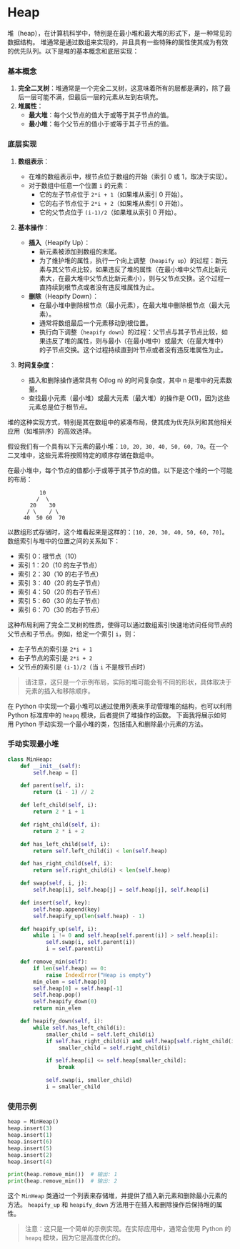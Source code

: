 # Heap

堆（heap），在计算机科学中，特别是在最小堆和最大堆的形式下，是一种常见的数据结构。
堆通常是通过数组来实现的，并且具有一些特殊的属性使其成为有效的优先队列。以下是堆的基本概念和底层实现：

### 基本概念

1. **完全二叉树**：堆通常是一个完全二叉树，这意味着所有的层都是满的，除了最后一层可能不满，但最后一层的元素从左到右填充。
2. **堆属性**：
   - **最大堆**：每个父节点的值大于或等于其子节点的值。
   - **最小堆**：每个父节点的值小于或等于其子节点的值。

### 底层实现

1. **数组表示**：
   - 在堆的数组表示中，根节点位于数组的开始（索引 0 或 1，取决于实现）。
   - 对于数组中任意一个位置 `i` 的元素：
     - 它的左子节点位于 `2*i + 1`（如果堆从索引 0 开始）。
     - 它的右子节点位于 `2*i + 2`（如果堆从索引 0 开始）。
     - 它的父节点位于 `(i-1)/2`（如果堆从索引 0 开始）。

2. **基本操作**：
   - **插入**（Heapify Up）：
     - 新元素被添加到数组的末尾。
     - 为了维护堆的属性，执行一个向上调整（`heapify up`）的过程：新元素与其父节点比较，如果违反了堆的属性（在最小堆中父节点比新元素大，在最大堆中父节点比新元素小），则与父节点交换。这个过程一直持续到根节点或者没有违反堆属性为止。
   - **删除**（Heapify Down）：
     - 在最小堆中删除根节点（最小元素），在最大堆中删除根节点（最大元素）。
     - 通常将数组最后一个元素移动到根位置。
     - 执行向下调整（`heapify down`）的过程：父节点与其子节点比较，如果违反了堆的属性，则与最小（在最小堆中）或最大（在最大堆中）的子节点交换。这个过程持续直到叶节点或者没有违反堆属性为止。

3. **时间复杂度**：
   - 插入和删除操作通常具有 O(log n) 的时间复杂度，其中 n 是堆中的元素数量。
   - 查找最小元素（最小堆）或最大元素（最大堆）的操作是 O(1)，因为这些元素总是位于根节点。

堆的这种实现方式，特别是其在数组中的紧凑布局，使其成为优先队列和其他相关应用（如堆排序）的高效选择。

假设我们有一个具有以下元素的最小堆：`10, 20, 30, 40, 50, 60, 70`。在一个二叉堆中，这些元素将按照特定的顺序存储在数组中。

在最小堆中，每个节点的值都小于或等于其子节点的值。以下是这个堆的一个可能的布局：

```
          10
         /  \
       20    30
      / \    / \
     40  50 60  70
```

以数组形式存储时，这个堆看起来是这样的：`[10, 20, 30, 40, 50, 60, 70]`。数组索引与堆中的位置之间的关系如下：

- 索引 0：根节点（10）
- 索引 1：20（10 的左子节点）
- 索引 2：30（10 的右子节点）
- 索引 3：40（20 的左子节点）
- 索引 4：50（20 的右子节点）
- 索引 5：60（30 的左子节点）
- 索引 6：70（30 的右子节点）

这种布局利用了完全二叉树的性质，使得可以通过数组索引快速地访问任何节点的父节点和子节点。例如，给定一个索引 `i`，则：

- 左子节点的索引是 `2*i + 1`
- 右子节点的索引是 `2*i + 2`
- 父节点的索引是 `(i-1)/2`（当 `i` 不是根节点时）

> 请注意，这只是一个示例布局，实际的堆可能会有不同的形状，具体取决于元素的插入和移除顺序。

在 Python 中实现一个最小堆可以通过使用列表来手动管理堆的结构，也可以利用 Python 标准库中的 `heapq` 模块，后者提供了堆操作的函数。
下面我将展示如何用 Python 手动实现一个最小堆的类，包括插入和删除最小元素的方法。

### 手动实现最小堆

```python
class MinHeap:
    def __init__(self):
        self.heap = []

    def parent(self, i):
        return (i - 1) // 2

    def left_child(self, i):
        return 2 * i + 1

    def right_child(self, i):
        return 2 * i + 2

    def has_left_child(self, i):
        return self.left_child(i) < len(self.heap)

    def has_right_child(self, i):
        return self.right_child(i) < len(self.heap)

    def swap(self, i, j):
        self.heap[i], self.heap[j] = self.heap[j], self.heap[i]

    def insert(self, key):
        self.heap.append(key)
        self.heapify_up(len(self.heap) - 1)

    def heapify_up(self, i):
        while i != 0 and self.heap[self.parent(i)] > self.heap[i]:
            self.swap(i, self.parent(i))
            i = self.parent(i)

    def remove_min(self):
        if len(self.heap) == 0:
            raise IndexError("Heap is empty")
        min_elem = self.heap[0]
        self.heap[0] = self.heap[-1]
        self.heap.pop()
        self.heapify_down(0)
        return min_elem

    def heapify_down(self, i):
        while self.has_left_child(i):
            smaller_child = self.left_child(i)
            if self.has_right_child(i) and self.heap[self.right_child(i)] < self.heap[smaller_child]:
                smaller_child = self.right_child(i)

            if self.heap[i] <= self.heap[smaller_child]:
                break

            self.swap(i, smaller_child)
            i = smaller_child
```

### 使用示例

```python
heap = MinHeap()
heap.insert(3)
heap.insert(1)
heap.insert(6)
heap.insert(5)
heap.insert(2)
heap.insert(4)

print(heap.remove_min())  # 输出: 1
print(heap.remove_min())  # 输出: 2
```

这个 `MinHeap` 类通过一个列表来存储堆，并提供了插入新元素和删除最小元素的方法。
`heapify_up` 和 `heapify_down` 方法用于在插入和删除操作后保持堆的属性。

> 注意：这只是一个简单的示例实现。在实际应用中，通常会使用 Python 的 `heapq` 模块，因为它是高度优化的。
